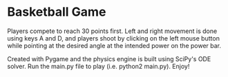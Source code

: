 # Basketball Game

Players compete to reach 30 points first. Left and right movement is done using keys A and D, and players shoot by clicking on the left mouse button while pointing at the desired angle at the intended power on the power bar.

Created with Pygame and the physics engine is built using SciPy's ODE solver. Run the main.py file to play (i.e. python2 main.py). Enjoy!
